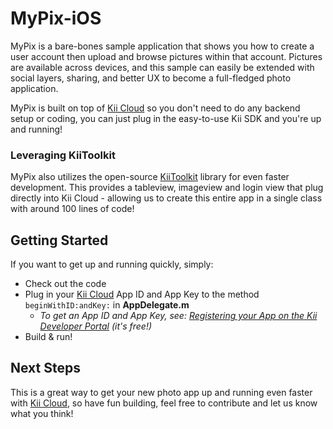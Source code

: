 MyPix-iOS
=========

MyPix is a bare-bones sample application that shows you how to create a user account then upload and browse pictures within that account. Pictures are available across devices, and this sample can easily be extended with social layers, sharing, and better UX to become a full-fledged photo application.

MyPix is built on top of [Kii Cloud](http://developer.kii.com) so you don't need to do any backend setup or coding, you can just plug in the easy-to-use Kii SDK and you're up and running!

### Leveraging KiiToolkit
MyPix also utilizes the open-source [KiiToolkit](https://github.com/KiiPlatform/KiiToolkit-iOS) library for even faster development. This provides a tableview, imageview and login view that plug directly into Kii Cloud - allowing us to create this entire app in a single class with around 100 lines of code!

## Getting Started
If you want to get up and running quickly, simply:

* Check out the code
* Plug in your [Kii Cloud](http://developer.kii.com) App ID and App Key to the method `beginWithID:andKey:` in **AppDelegate.m**
  * _To get an App ID and App Key, see: [Registering your App on the Kii Developer Portal](http://documentation.kii.com/en/starts/ios/) (it's free!)_
* Build & run!

## Next Steps

This is a great way to get your new photo app up and running even faster with [Kii Cloud](http://developer.kii.com), so have fun building, feel free to contribute and let us know what you think!
